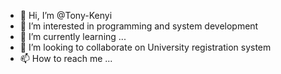 - 👋 Hi, I’m @Tony-Kenyi
- 👀 I’m interested in programming and system development
- 🌱 I’m currently learning ...
- 💞️ I’m looking to collaborate on University registration system
- 📫 How to reach me ...

<!---
Tony-Kenyi/Tony-Kenyi is a ✨ special ✨ repository because its `README.md` (this file) appears on your GitHub profile.
You can click the Preview link to take a look at your changes.
--->
